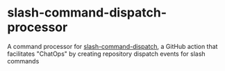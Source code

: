 # slash-command-dispatch-processor

A command processor for [slash-command-dispatch](https://github.com/peter-evans/slash-command-dispatch), a GitHub action that facilitates "ChatOps" by creating repository dispatch events for slash commands
